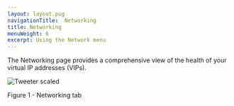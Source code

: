 ```yaml
---
layout: layout.pug
navigationTitle:  Networking
title: Networking
menuWeight: 6
excerpt: Using the Network menu
---
```


The Networking page provides a comprehensive view of the health of your virtual IP addresses (VIPs).

![Tweeter scaled](/1.14/img/GUI-Networking-Networks_View-1_12.png)

Figure 1 - Networking tab
